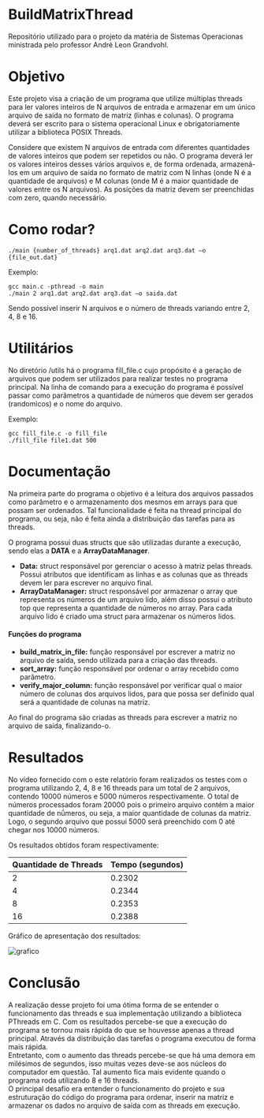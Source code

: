 # BuildMatrixThread
Repositório utilizado para o projeto da matéria de Sistemas Operacionas ministrada pelo professor André Leon Grandvohl.

# Objetivo
Este projeto visa a criação de um programa que utilize múltiplas threads para ler valores inteiros de N arquivos de entrada e armazenar em um único arquivo de saída no formato de matriz (linhas e colunas). O programa deverá ser escrito para o sistema operacional Linux e obrigatoriamente utilizar a biblioteca POSIX Threads.

Considere que existem N arquivos de entrada com diferentes quantidades de valores inteiros que podem ser repetidos ou não. O programa deverá ler os valores inteiros desses vários arquivos e, de forma ordenada, armazená-los em um arquivo de saída no formato de matriz com N linhas (onde N é a quantidade de arquivos) e M colunas (onde M é a maior quantidade de valores entre os N arquivos). As posições da matriz devem ser preenchidas com zero, quando necessário.

# Como rodar?
```shell
./main {number_of_threads} arq1.dat arq2.dat arq3.dat –o {file_out.dat}
```

Exemplo:

```shell
gcc main.c -pthread -o main
./main 2 arq1.dat arq2.dat arq3.dat –o saida.dat
```

Sendo possível inserir N arquivos e o número de threads variando entre 2, 4, 8 e 16.

# Utilitários

No diretório /utils há o programa fill_file.c cujo propósito é a geração de arquivos que podem ser utilizados para realizar testes no programa principal. Na linha de comando para a execução do programa é possível passar como parâmetros a quantidade de números que devem ser gerados (randomicos) e o nome do arquivo. 

Exemplo:

```shell
gcc fill_file.c -o fill_file
./fill_file file1.dat 500
```

# Documentação

Na primeira parte do programa o objetivo é a leitura dos arquivos passados como parâmetro e o armazenamento dos mesmos em arrays para que possam ser ordenados. Tal funcionalidade é feita na thread principal do programa, ou seja, não é feita ainda a distribuição das tarefas para as threads.

O programa possui duas structs que são utilizadas durante a execução, sendo elas a **DATA**
e a **ArrayDataManager**.

<ul>
    <li><b>Data:</b> struct responsável por gerenciar o acesso à matriz pelas threads. Possui atributos que identificam as linhas e as colunas que as threads devem ler para escrever no arquivo final.</li>
    <li><b>ArrayDataManager:</b> struct responsável por armazenar o array que representa os números de um arquivo lido, além disso possui o atributo top que representa a quantidade de números no array. Para cada arquivo lido é criado uma struct para armazenar os números lidos.</li>
</ul>

<h4>Funções do programa</h4>

<ul>
    <li><b>build_matrix_in_file:</b> função responsável por escrever a matriz no arquivo de saída, sendo utilizada para a criação das threads.</li>
    <li><b>sort_array:</b> função responsável por ordenar o array recebido como parâmetro.</li>
    <li><b>verify_major_column:</b> função responsável por verificar qual o maior número de colunas dos arquivos lidos, para que possa ser definido qual será a quantidade de colunas na matriz.</li>
</ul>

Ao final do programa são criadas as threads para escrever a matriz no arquivo de saída, finalizando-o.

# Resultados
No vídeo fornecido com o este relatório foram realizados os testes com o programa utilizando 2, 4, 8 e 16 threads para um total de 2 arquivos, contendo 10000 números e 5000 números respectivamente. O total de números processados foram 20000 pois o primeiro arquivo contém a maior quantidade de nṹmeros, ou seja, a maior quantidade de colunas da matriz. Logo, o segundo arquivo que possui 5000 será preenchido com 0 até chegar nos 10000 números.

Os resultados obtidos foram respectivamente:

Quantidade de Threads | Tempo (segundos)
--------------------- | ----------------
2                     | 0.2302
4                     | 0.2344
8                     | 0.2353
16                    | 0.2388

Gráfico de apresentação dos resultados:
            
![grafico](https://user-images.githubusercontent.com/20498649/68985956-61f63d00-07f9-11ea-8023-02308f457e49.png)

# Conclusão

A realização desse projeto foi uma ótima forma de se entender o funcionamento das threads e sua implementação utilizando a biblioteca PThreads em C. Com os resultados percebe-se que a execução do programa se tornou mais rápida do que se houvesse apenas a thread principal. Através da distribuição das tarefas o programa executou de forma mais rápida. <br/>
Entretanto, com o aumento das threads percebe-se que há uma demora em milésimos de segundos, isso muitas vezes deve-se aos núcleos do computador em questão. Tal aumento fica mais evidente quando o programa roda utilizando 8 e 16 threads.  <br/>
O principal desafio era entender o funcionamento do projeto e sua
estruturação do código do programa para ordenar, inserir na matriz e armazenar os dados no arquivo de saída com as threads em execução.

